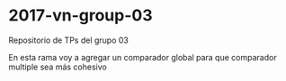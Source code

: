 # 2017-vn-group-03
Repositorio de TPs del grupo 03

En esta rama voy a agregar un comparador global para que comparador multiple sea más cohesivo
